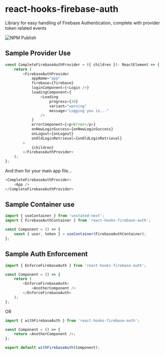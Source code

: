 # react-hooks-firebase-auth

Library for easy handling of Firebase Authentication, complete with provider token related events

![NPM Publish](https://github.com/dkershner6/react-hooks-firebase-auth/workflows/Merging%20to%20Master/badge.svg)

## Sample Provider Use

```typescript
const CompleteFirebaseAuthProvider = ({ children }): ReactElement => {
    return (
        <FirebaseAuthProvider
            appName="app"
            firebase={firebase}
            loginComponent={<Login />}
            loadingComponent={
                <Loading
                    progress={30}
                    variant="warning"
                    message="Logging you in..."
                />
            }
            errorComponent={<p>Error</p>}
            onNewLoginSuccess={onNewLoginSuccess}
            onLogout={onLogout}
            onOldLoginRetrieval={onOldLoginRetrieval}
        >
            {children}
        </FirebaseAuthProvider>
    );
};
```

And then for your main app file...

```typescript
<CompleteFirebaseAuthProvider>
    <App />
</CompleteFirebaseAuthProvider>
```

## Sample Container use

```typescript
import { useContainer } from 'unstated-next';
import { FirebaseAuthContainer } from 'react-hooks-firebase-auth';

const Component = () => {
    const { user, token } = useContainer(FirebaseAuthContainer);
};
```

## Sample Auth Enforcement

```typescript
import { EnforceFirebaseAuth } from 'react-hooks-firebase-auth';

const Component = () => {
    return (
        <EnforceFirebaseAuth>
            <AnotherComponent />
        </EnforceFirebaseAuth>
    );
};
```

OR

```typescript
import { withFirebaseAuth } from 'react-hooks-firebase-auth';

const Component = () => {
    return <AnotherComponent />;
};

export default withFirebaseAuth(Component);
```
